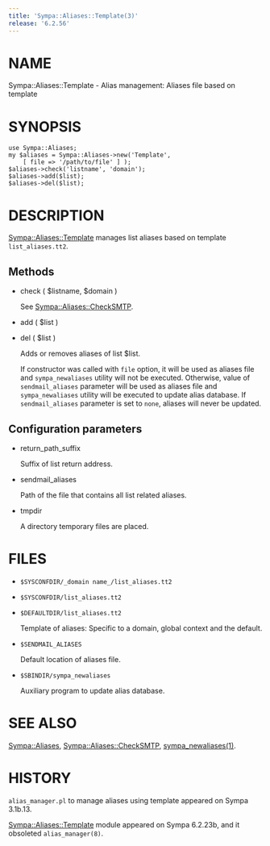 ```yaml
---
title: 'Sympa::Aliases::Template(3)'
release: '6.2.56'
---
```


# NAME

Sympa::Aliases::Template -
Alias management: Aliases file based on template

# SYNOPSIS

    use Sympa::Aliases;
    my $aliases = Sympa::Aliases->new('Template',
        [ file => '/path/to/file' ] );
    $aliases->check('listname', 'domain');
    $aliases->add($list);
    $aliases->del($list);

# DESCRIPTION

[Sympa::Aliases::Template](./Sympa-Aliases-Template.3.md) manages list aliases based on template
`list_aliases.tt2`.

## Methods

- check ( $listname, $domain )

    See [Sympa::Aliases::CheckSMTP](./Sympa-Aliases-CheckSMTP.3.md).

- add ( $list )
- del ( $list )

    Adds or removes aliases of list $list.

    If constructor was called with `file` option, it will be used as aliases
    file and `sympa_newaliases` utility will not be executed.
    Otherwise, value of `sendmail_aliases` parameter will be used as aliases
    file and `sympa_newaliases` utility will be executed to update
    alias database.
    If `sendmail_aliases` parameter is set to `none`, aliases will never be
    updated.

## Configuration parameters

- return\_path\_suffix

    Suffix of list return address.

- sendmail\_aliases

    Path of the file that contains all list related aliases.

- tmpdir

    A directory temporary files are placed.

# FILES

- `$SYSCONFDIR/_domain name_/list_aliases.tt2`
- `$SYSCONFDIR/list_aliases.tt2`
- `$DEFAULTDIR/list_aliases.tt2`

    Template of aliases: Specific to a domain, global context and the default.

- `$SENDMAIL_ALIASES`

    Default location of aliases file.

- `$SBINDIR/sympa_newaliases`

    Auxiliary program to update alias database.

# SEE ALSO

[Sympa::Aliases](./Sympa-Aliases.3.md),
[Sympa::Aliases::CheckSMTP](./Sympa-Aliases-CheckSMTP.3.md),
[sympa\_newaliases(1)](./sympa_newaliases.1.md).

# HISTORY

`alias_manager.pl` to manage aliases using template appeared on
Sympa 3.1b.13.

[Sympa::Aliases::Template](./Sympa-Aliases-Template.3.md) module appeared on Sympa 6.2.23b,
and it obsoleted `alias_manager(8)`.
